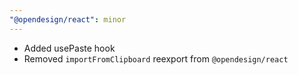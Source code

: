 ```yaml
---
"@opendesign/react": minor
---
```


- Added usePaste hook
- Removed `importFromClipboard` reexport from `@opendesign/react`
